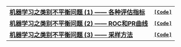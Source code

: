 |||
|:-----|:-------|
| [**机器学习之类别不平衡问题 (1) —— 各种评估指标**](http://www.cnblogs.com/massquantity/p/8550875.html) | [<kbd>**[Code]**</kbd>](http://nbviewer.jupyter.org/github/massquantity/Class-Imbalance/blob/master/Code_Class_Imbalance.ipynb) |
|[**机器学习之类别不平衡问题 (2) —— ROC和PR曲线**](https://www.cnblogs.com/massquantity/p/8592091.html) | [<kbd>**[Code]**</kbd>](http://nbviewer.jupyter.org/github/massquantity/Class-Imbalance/blob/master/Code_Class_Imbalance.ipynb) |
| [**机器学习之类别不平衡问题 (3) —— 采样方法**](https://www.cnblogs.com/massquantity/p/9382710.html) |  [<kbd>**[Code]**</kbd>](https://nbviewer.jupyter.org/github/massquantity/Class-Imbalance/blob/master/Code_Sampling.ipynb)|

